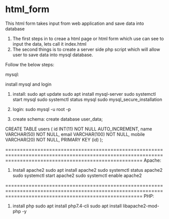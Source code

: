 # html_form
This html form takes input from web application and save data into database

1. The first steps in to creae a html page or html form which use can see to input the data, lets call it index.html
2. The second things is to create a server side php script which will allow user to save data into mysql database.


Follow the below steps:


mysql:

install mysql and login

1. install:
sudo apt update
sudo apt install mysql-server
sudo systemctl start mysql
sudo systemctl status mysql
sudo mysql_secure_installation

2. login:
sudo mysql -u root -p

3. create schema:
create database user_data;

CREATE TABLE users (   id INT(11) NOT NULL AUTO_INCREMENT,   name VARCHAR(50) NOT NULL,   email VARCHAR(100) NOT NULL,   mobile VARCHAR(20) NOT NULL,   PRIMARY KEY (id) );

===========================================================================================================================================================
Apache:

1. Install apache2
sudo apt install apache2
sudo systemctl status apache2
sudo systemctl start apache2
sudo systemctl enable apache2

===========================================================================================================================================================
PHP:

1. install php
sudo apt install php7.4-cli
sudo apt install libapache2-mod-php -y
